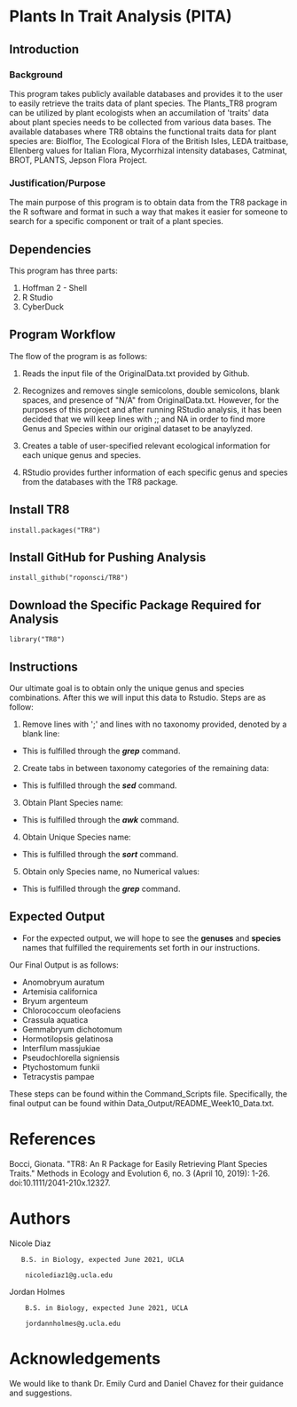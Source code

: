# Plants In Trait Analysis (PITA)

## Introduction

### Background
This program takes publicly available databases and provides it to the user to easily
retrieve the traits data of plant species. The Plants_TR8 program can be utilized by
plant ecologists when an accumilation of 'traits' data about plant species needs to be
collected from various data bases. The available databases where TR8 obtains the functional
traits data for plant species are: Biolflor, The Ecological Flora of the British Isles,
LEDA traitbase, Ellenberg values for Italian Flora, Mycorrhizal intensity databases,
Catminat, BROT, PLANTS, Jepson Flora Project.

### Justification/Purpose
The main purpose of this program is to obtain data from the TR8 package in the R
software and format in such a way that makes it easier for someone to search for
a specific component or trait of a plant species.

## Dependencies
This program has three parts:
1) Hoffman 2 - Shell
2) R Studio
3) CyberDuck

## Program Workflow
The flow of the program is as follows:

1) Reads the input file of the OriginalData.txt provided by Github.

2) Recognizes and removes single semicolons, double semicolons, blank spaces, and presence of "N/A" from OriginalData.txt. However, for
the purposes of this project and after running RStudio analysis, it has been decided that we will keep lines with ;; and NA in order to find more Genus and Species within our original dataset to be anaylyzed.

3) Creates a table of user-specified relevant ecological information for each unique genus and species.

4) RStudio provides further information of each specific genus and species from the databases with the TR8 package.

## Install TR8
``` {r}
install.packages("TR8")
```

## Install GitHub for Pushing Analysis
``` {r}
install_github("roponsci/TR8")
```

## Download the Specific Package Required for Analysis
``` {r}
library("TR8")
```

## Instructions
Our ultimate goal is to obtain only the unique genus and species combinations. After this
we will input this data to Rstudio. Steps are as follow:

1) Remove lines with ';' and lines with no taxonomy provided,
denoted by a blank line: 
- This is fulfilled through the ***grep*** command.

2) Create tabs in between taxonomy categories of the remaining data: 
- This is fulfilled through the ***sed*** command.

3) Obtain Plant Species name: 
- This is fulfilled through the ***awk*** command.

4) Obtain Unique Species name: 
- This is fulfilled through the ***sort*** command.

5) Obtain only Species name, no Numerical values: 
- This is fulfilled through the ***grep*** command.

## Expected Output
- For the expected output, we will hope to see the **genuses** and **species** names that fulfilled 
the requirements set forth in our instructions.

Our Final Output is as follows:

- Anomobryum auratum
- Artemisia californica
- Bryum argenteum
- Chlorococcum oleofaciens
- Crassula aquatica
- Gemmabryum dichotomum
- Hormotilopsis gelatinosa
- Interfilum massjukiae
- Pseudochlorella signiensis
- Ptychostomum funkii
- Tetracystis pampae

These steps can be found within the Command_Scripts file. Specifically, the final output can be found within Data_Output/README_Week10_Data.txt.

# References
Bocci, Gionata. "TR8: An R Package for Easily Retrieving Plant Species Traits."
        Methods in Ecology and Evolution 6, no. 3 (April 10, 2019): 1-26.
        doi:10.1111/2041-210x.12327.

# Authors
Nicole Diaz

       B.S. in Biology, expected June 2021, UCLA
       
        nicolediaz1@g.ucla.edu
Jordan Holmes

        B.S. in Biology, expected June 2021, UCLA
        
        jordannholmes@g.ucla.edu

# Acknowledgements
We would like to thank Dr. Emily Curd and Daniel Chavez for their guidance and suggestions. 


